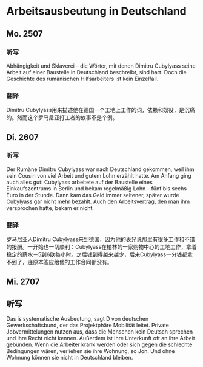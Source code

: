 Arbeitsausbeutung in Deutschland
==========

## Mo. 2507

### 听写

Abhängigkeit  und  Sklaverei  –  die  Wörter,  mit denen  Dimitru  Cubylyass  seine  Arbeit  auf  einer Baustelle  in  Deutschland  beschreibt,  sind  hart. Doch  die  Geschichte  des  rumänischen Hilfsarbeiters  ist  kein  Einzelfall.

### 翻译

Dimitru Cubylyass用来描述他在德国一个工地上工作的词，依赖和奴役，是沉痛的。然而这个罗马尼亚打工者的故事不是个例。

## Di. 2607

### 听写

Der Rumäne Dimitru Cubylyass war nach Deutschland gekommen, weil ihm sein Cousin von viel Arbeit und gutem Lohn erzählt hatte. Am Anfang ging auch alles gut: Cubylyass arbeitete auf der Baustelle eines Einkaufszentrums in Berlin und bekam regelmäßig Lohn – fünf bis sechs Euro in der Stunde. Dann kam das Geld immer seltener, später wurde Cubylyass gar nicht mehr bezahlt. Auch den Arbeitsvertrag, den man ihm versprochen hatte, bekam er nicht.

### 翻译

罗马尼亚人Dimitru Cubylyass来到德国，因为他的表兄说那里有很多工作和不错的报酬。一开始也一切顺利：Cubylyass在柏林的一家购物中心的工地工作，拿着稳定的薪水－5到6欧每小时。之后钱到得越来越少，后来Cubylyass一分钱都拿不到了，连原本答应给他的工作合同都没有。

## Mi. 2707

## 听写

Das is systematische Ausbeutung, sagt D von deutschen Gewerkschaftsbund, der das Projektphäre Mobilität leitet. Private Jobvermittelungen nutzen aus, dass die Menschen kein Deutsch sprechen und ihre Recht nicht kennen. Außerdem ist ihre Unterkunft oft an ihre Arbeit gebunden. Wenn die Arbeiter krank werden oder sich gegen die schlechte Bedingungen wären, verliehen sie ihre Wohnung, so Jon. Und ohne Wohnung können sie nicht in Deutschland bleiben.
